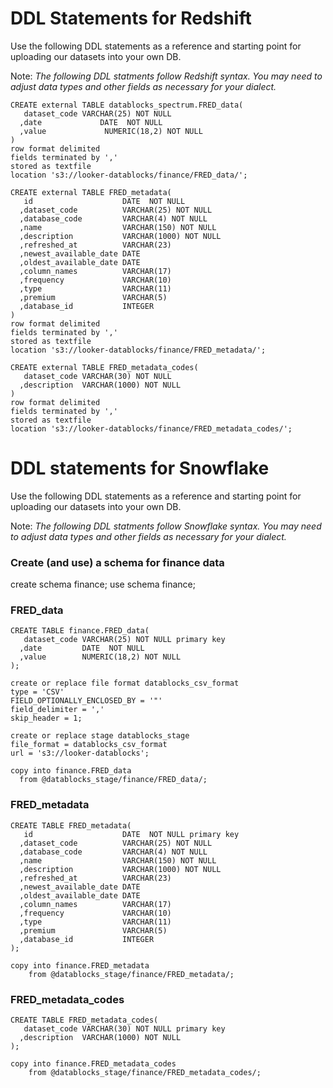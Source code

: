 # DDL Statements for Redshift

Use the following DDL statements as a reference and starting point for uploading our datasets into your own DB.

Note: *The following DDL statments follow Redshift syntax. You may need to adjust data types and other fields as necessary for your dialect.*

```
CREATE external TABLE datablocks_spectrum.FRED_data(
   dataset_code VARCHAR(25) NOT NULL
  ,date             DATE  NOT NULL
  ,value             NUMERIC(18,2) NOT NULL
)
row format delimited
fields terminated by ','
stored as textfile
location 's3://looker-datablocks/finance/FRED_data/';
```

```
CREATE external TABLE FRED_metadata(
   id                    DATE  NOT NULL
  ,dataset_code          VARCHAR(25) NOT NULL
  ,database_code         VARCHAR(4) NOT NULL
  ,name                  VARCHAR(150) NOT NULL
  ,description           VARCHAR(1000) NOT NULL
  ,refreshed_at          VARCHAR(23)
  ,newest_available_date DATE
  ,oldest_available_date DATE
  ,column_names          VARCHAR(17)
  ,frequency             VARCHAR(10)
  ,type                  VARCHAR(11)
  ,premium               VARCHAR(5)
  ,database_id           INTEGER
)
row format delimited
fields terminated by ','
stored as textfile
location 's3://looker-datablocks/finance/FRED_metadata/';
```

```
CREATE external TABLE FRED_metadata_codes(
   dataset_code VARCHAR(30) NOT NULL
  ,description  VARCHAR(1000) NOT NULL
)
row format delimited
fields terminated by ','
stored as textfile
location 's3://looker-datablocks/finance/FRED_metadata_codes/';
```

# DDL statements for Snowflake

Use the following DDL statements as a reference and starting point for uploading our datasets into your own DB.

Note: *The following DDL statments follow Snowflake syntax. You may need to adjust data types and other fields as necessary for your dialect.*

### Create (and use) a schema for finance data ###
create schema finance;
use schema finance;

### FRED_data ###

```
CREATE TABLE finance.FRED_data(
   dataset_code VARCHAR(25) NOT NULL primary key
  ,date         DATE  NOT NULL
  ,value        NUMERIC(18,2) NOT NULL
);

create or replace file format datablocks_csv_format
type = 'CSV'
FIELD_OPTIONALLY_ENCLOSED_BY = '"'
field_delimiter = ','
skip_header = 1;

create or replace stage datablocks_stage
file_format = datablocks_csv_format
url = 's3://looker-datablocks';

copy into finance.FRED_data
  from @datablocks_stage/finance/FRED_data/;
```

### FRED_metadata ###

```
CREATE TABLE FRED_metadata(
   id                    DATE  NOT NULL primary key
  ,dataset_code          VARCHAR(25) NOT NULL
  ,database_code         VARCHAR(4) NOT NULL
  ,name                  VARCHAR(150) NOT NULL
  ,description           VARCHAR(1000) NOT NULL
  ,refreshed_at          VARCHAR(23)
  ,newest_available_date DATE
  ,oldest_available_date DATE
  ,column_names          VARCHAR(17)
  ,frequency             VARCHAR(10)
  ,type                  VARCHAR(11)
  ,premium               VARCHAR(5)
  ,database_id           INTEGER
);

copy into finance.FRED_metadata
    from @datablocks_stage/finance/FRED_metadata/;
```

### FRED_metadata_codes ###

```
CREATE TABLE FRED_metadata_codes(
   dataset_code VARCHAR(30) NOT NULL primary key
  ,description  VARCHAR(1000) NOT NULL
);

copy into finance.FRED_metadata_codes
    from @datablocks_stage/finance/FRED_metadata_codes/;
```
